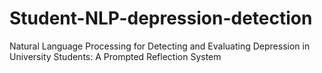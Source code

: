 # Student-NLP-depression-detection
Natural Language Processing for Detecting and Evaluating Depression in University Students: A Prompted Reflection System
